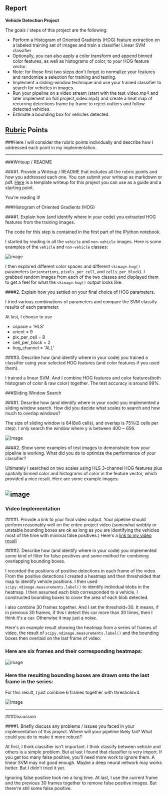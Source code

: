 ## Report

**Vehicle Detection Project**

The goals / steps of this project are the following:

* Perform a Histogram of Oriented Gradients (HOG) feature extraction on a labeled training set of images and train a classifier Linear SVM classifier
* Optionally, you can also apply a color transform and append binned color features, as well as histograms of color, to your HOG feature vector. 
* Note: for those first two steps don't forget to normalize your features and randomize a selection for training and testing.
* Implement a sliding-window technique and use your trained classifier to search for vehicles in images.
* Run your pipeline on a video stream (start with the test_video.mp4 and later implement on full project_video.mp4) and create a heat map of recurring detections frame by frame to reject outliers and follow detected vehicles.
* Estimate a bounding box for vehicles detected.

[//]: # (Image References)
[image1]: ./examples/car_not_car.png
[image2]: ./examples/HOG_example.jpg
[image3]: ./examples/sliding_windows.jpg
[image4]: ./examples/sliding_window.jpg
[image5]: ./examples/bboxes_and_heat.png
[image6]: ./examples/labels_map.png
[image7]: ./examples/output_bboxes.png
[video1]: ./project_video.mp4

## [Rubric](https://review.udacity.com/#!/rubrics/513/view) Points
###Here I will consider the rubric points individually and describe how I addressed each point in my implementation.  

---
###Writeup / README

####1. Provide a Writeup / README that includes all the rubric points and how you addressed each one.  You can submit your writeup as markdown or pdf.  [Here](https://github.com/udacity/CarND-Vehicle-Detection/blob/master/writeup_template.md) is a template writeup for this project you can use as a guide and a starting point.  

You're reading it!

###Histogram of Oriented Gradients (HOG)

####1. Explain how (and identify where in your code) you extracted HOG features from the training images.

The code for this step is contained in the first part of the IPython notebook.

I started by reading in all the `vehicle` and `non-vehicle` images.  Here is some examples of the `vehicle` and `non-vehicle` classes:

![image](output_images/car_not_car.png)

I then explored different color spaces and different `skimage.hog()` parameters (`orientations`, `pixels_per_cell`, and `cells_per_block`).  I grabbed random images from each of the two classes and displayed them to get a feel for what the `skimage.hog()` output looks like.

####2. Explain how you settled on your final choice of HOG parameters.

I tried various combinations of parameters and compare the SVM classify results of each parameter.

At last, I choose to use 

- cspace = 'HLS'
- orient = 9
- pix_per_cell = 8
- cell_per_block = 2
- hog_channel = 'ALL'

####3. Describe how (and identify where in your code) you trained a classifier using your selected HOG features (and color features if you used them).

I trained a linear SVM. And I combine HOG features and color features(both histogram of color & raw color) together. The test accuracy is around 99%.

###Sliding Window Search

####1. Describe how (and identify where in your code) you implemented a sliding window search.  How did you decide what scales to search and how much to overlap windows?

The size of sliding window is 64(8x8 cells), and overlap is 75%(2 cells per step). I only search the window where y is between 400 ~ 656.

![image](output_images/sliding_window.png)

####2. Show some examples of test images to demonstrate how your pipeline is working.  What did you do to optimize the performance of your classifier?

Ultimately I searched on two scales using HLS 3-channel HOG features plus spatially binned color and histograms of color in the feature vector, which provided a nice result.  Here are some example images:

![image](output_images/sliding_window_car.png)
---

### Video Implementation

####1. Provide a link to your final video output.  Your pipeline should perform reasonably well on the entire project video (somewhat wobbly or unstable bounding boxes are ok as long as you are identifying the vehicles most of the time with minimal false positives.)
Here's a [link to my video result](./project_video_result.mp4)


####2. Describe how (and identify where in your code) you implemented some kind of filter for false positives and some method for combining overlapping bounding boxes.

I recorded the positions of positive detections in each frame of the video.  From the positive detections I created a heatmap and then thresholded that map to identify vehicle positions.  I then used `scipy.ndimage.measurements.label()` to identify individual blobs in the heatmap.  I then assumed each blob corresponded to a vehicle.  I constructed bounding boxes to cover the area of each blob detected.  

I also combine 30 frames together. And I set the threshold=30. It means, if in previous 30 frames, if this I detect this car more than 30 times, then I think it's a car. Otherwise it may just a noise.

Here's an example result showing the heatmap from a series of frames of video, the result of `scipy.ndimage.measurements.label()` and the bounding boxes then overlaid on the last frame of video:

### Here are six frames and their corresponding heatmaps:

![image](output_images/box_and_heat.png)


### Here the resulting bounding boxes are drawn onto the last frame in the series:
For this result, I just combine 6 frames together with threshold=4.

![image](output_images/output_box.png)



---

###Discussion

####1. Briefly discuss any problems / issues you faced in your implementation of this project.  Where will your pipeline likely fail?  What could you do to make it more robust?

At first, I think classifier isn't important. I think classify between vehicle and others is a simple problem. But at last I found that classifier is very import. If you get too many false positive, you'll need more work to ignore them. A linear SVM may not good enough. Maybe a deep neural network may works better. But I didn't tried it yet.

Ignoring false positive took me a long time. At last, I use the current frame and the previous 30 frames together to remove false positive images. But there're still some false positive.


